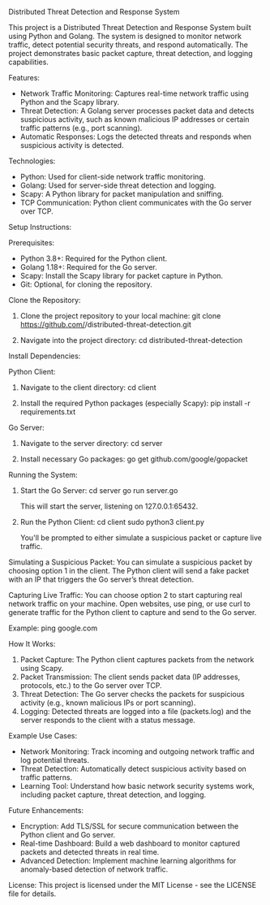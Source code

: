 
Distributed Threat Detection and Response System

This project is a Distributed Threat Detection and Response System built using Python and Golang. The system is designed to monitor network traffic, detect potential security threats, and respond automatically. The project demonstrates basic packet capture, threat detection, and logging capabilities.

Features:
- Network Traffic Monitoring: Captures real-time network traffic using Python and the Scapy library.
- Threat Detection: A Golang server processes packet data and detects suspicious activity, such as known malicious IP addresses or certain traffic patterns (e.g., port scanning).
- Automatic Responses: Logs the detected threats and responds when suspicious activity is detected.

Technologies:
- Python: Used for client-side network traffic monitoring.
- Golang: Used for server-side threat detection and logging.
- Scapy: A Python library for packet manipulation and sniffing.
- TCP Communication: Python client communicates with the Go server over TCP.

Setup Instructions:

Prerequisites:
- Python 3.8+: Required for the Python client.
- Golang 1.18+: Required for the Go server.
- Scapy: Install the Scapy library for packet capture in Python.
- Git: Optional, for cloning the repository.

Clone the Repository:
1. Clone the project repository to your local machine:
   git clone https://github.com/<your-username>/distributed-threat-detection.git

2. Navigate into the project directory:
   cd distributed-threat-detection

Install Dependencies:

Python Client:
1. Navigate to the client directory:
   cd client

2. Install the required Python packages (especially Scapy):
   pip install -r requirements.txt

Go Server:
1. Navigate to the server directory:
   cd server

2. Install necessary Go packages:
   go get github.com/google/gopacket

Running the System:

1. Start the Go Server:
   cd server
   go run server.go

   This will start the server, listening on 127.0.0.1:65432.

2. Run the Python Client:
   cd client
   sudo python3 client.py

   You'll be prompted to either simulate a suspicious packet or capture live traffic.

Simulating a Suspicious Packet:
You can simulate a suspicious packet by choosing option 1 in the client. The Python client will send a fake packet with an IP that triggers the Go server’s threat detection.

Capturing Live Traffic:
You can choose option 2 to start capturing real network traffic on your machine. Open websites, use ping, or use curl to generate traffic for the Python client to capture and send to the Go server.

Example:
ping google.com

How It Works:
1. Packet Capture: The Python client captures packets from the network using Scapy.
2. Packet Transmission: The client sends packet data (IP addresses, protocols, etc.) to the Go server over TCP.
3. Threat Detection: The Go server checks the packets for suspicious activity (e.g., known malicious IPs or port scanning).
4. Logging: Detected threats are logged into a file (packets.log) and the server responds to the client with a status message.

Example Use Cases:
- Network Monitoring: Track incoming and outgoing network traffic and log potential threats.
- Threat Detection: Automatically detect suspicious activity based on traffic patterns.
- Learning Tool: Understand how basic network security systems work, including packet capture, threat detection, and logging.

Future Enhancements:
- Encryption: Add TLS/SSL for secure communication between the Python client and Go server.
- Real-time Dashboard: Build a web dashboard to monitor captured packets and detected threats in real time.
- Advanced Detection: Implement machine learning algorithms for anomaly-based detection of network traffic.

License:
This project is licensed under the MIT License - see the LICENSE file for details.
